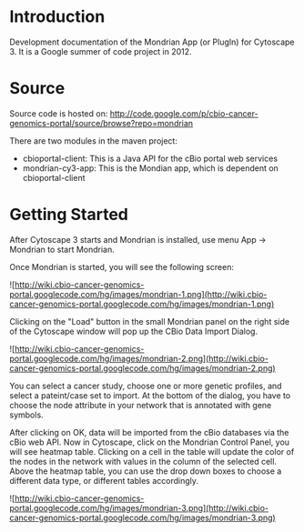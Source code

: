# Introduction #

Development documentation of the Mondrian App (or PlugIn) for Cytoscape 3. It is a Google summer of code project in 2012.

# Source #
Source code is hosted on:
http://code.google.com/p/cbio-cancer-genomics-portal/source/browse?repo=mondrian

There are two modules in the maven project:
  * cbioportal-client: This is a Java API for the cBio portal web services
  * mondrian-cy3-app: This is the Mondian app, which is dependent on cbioportal-client

# Getting Started #
After Cytoscape 3 starts and Mondrian is installed, use menu App -> Mondrian to start Mondrian.

Once Mondrian is started, you will see the following screen:

![http://wiki.cbio-cancer-genomics-portal.googlecode.com/hg/images/mondrian-1.png](http://wiki.cbio-cancer-genomics-portal.googlecode.com/hg/images/mondrian-1.png)

Clicking on the "Load" button in the small Mondrian panel on the right side of the Cytoscape window will pop up the CBio Data Import Dialog.

![http://wiki.cbio-cancer-genomics-portal.googlecode.com/hg/images/mondrian-2.png](http://wiki.cbio-cancer-genomics-portal.googlecode.com/hg/images/mondrian-2.png)

You can select a cancer study, choose one or more genetic profiles, and select a pateint/case set to import. At the bottom of the dialog, you have to choose the node attribute in your network that is annotated with gene symbols.

After clicking on OK, data will be imported from the cBio databases via the cBio web API. Now in Cytoscape, click on the Mondrian Control Panel, you will see heatmap table. Clicking on a cell in the table will update the color of the nodes in the network with values in the column of the selected cell. Above the heatmap table, you can use the drop down boxes to choose a different data type, or different tables accordingly.

![http://wiki.cbio-cancer-genomics-portal.googlecode.com/hg/images/mondrian-3.png](http://wiki.cbio-cancer-genomics-portal.googlecode.com/hg/images/mondrian-3.png)